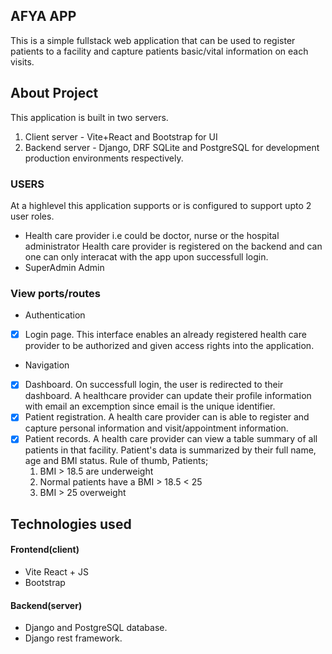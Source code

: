 ## AFYA APP
This is a simple fullstack web application that can be used to register patients to a facility and capture patients basic/vital information on each visits.

## About Project
This application is built in two servers. 
1. Client server - Vite+React and Bootstrap for UI
2. Backend server - Django, DRF SQLite and PostgreSQL for development production environments respectively.

### USERS
At a highlevel this application supports or is configured to support upto 2 user roles.

- Health care provider i.e could be doctor, nurse or the hospital administrator
    Health care provider is registered on the backend and can one can only interacat with the app upon successfull login.
- SuperAdmin Admin

### View ports/routes

- Authentication
- [x] Login page.
    This interface enables an already registered health care provider to be authorized and given access rights into the application.

- Navigation
- [x] Dashboard.
    On successfull login, the user is redirected to their dashboard.
    A healthcare provider can update their profile information with email an excemption since email is the unique identifier.
- [x] Patient registration.
    A health care provider can is able to register and capture personal information and visit/appointment information.
- [x] Patient records.
    A health care provider can view a table summary of all patients in that facility.
    Patient's data is summarized by their full name, age and BMI status. 
    Rule of thumb, Patients;
    1.  BMI > 18.5 are underweight
    2.  Normal patients have a BMI > 18.5 < 25
    3.  BMI > 25 overweight 

## Technologies used
#### Frontend(client)
- Vite React + JS
- Bootstrap

#### Backend(server)
- Django and PostgreSQL database.
- Django rest framework.